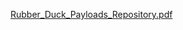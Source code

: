 [Rubber_Duck_Payloads_Repository.pdf](https://github.com/naveen2729/Rubber-Ducky/files/13934235/Rubber_Duck_Payloads_Repository.pdf)
